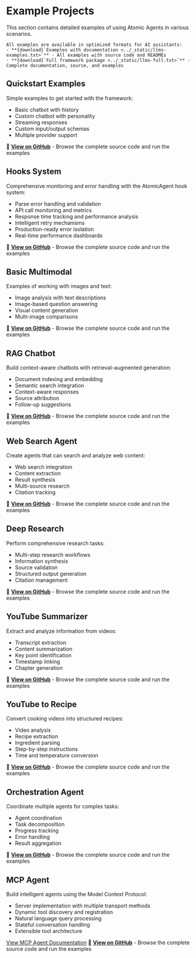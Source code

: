 # Example Projects

This section contains detailed examples of using Atomic Agents in various scenarios.

```{note}
All examples are available in optimized formats for AI assistants:
- **{download}`Examples with documentation <../_static/llms-examples.txt>`** - All examples with source code and READMEs
- **{download}`Full framework package <../_static/llms-full.txt>`** - Complete documentation, source, and examples
```

## Quickstart Examples

Simple examples to get started with the framework:

- Basic chatbot with history
- Custom chatbot with personality
- Streaming responses
- Custom input/output schemas
- Multiple provider support

📂 **[View on GitHub](https://github.com/BrainBlend-AI/atomic-agents/tree/main/atomic-examples/quickstart)** - Browse the complete source code and run the examples

## Hooks System

Comprehensive monitoring and error handling with the AtomicAgent hook system:

- Parse error handling and validation
- API call monitoring and metrics
- Response time tracking and performance analysis
- Intelligent retry mechanisms
- Production-ready error isolation
- Real-time performance dashboards

📂 **[View on GitHub](https://github.com/BrainBlend-AI/atomic-agents/tree/main/atomic-examples/hooks-example)** - Browse the complete source code and run the examples

## Basic Multimodal

Examples of working with images and text:

- Image analysis with text descriptions
- Image-based question answering
- Visual content generation
- Multi-image comparisons

📂 **[View on GitHub](https://github.com/BrainBlend-AI/atomic-agents/tree/main/atomic-examples/basic-multimodal)** - Browse the complete source code and run the examples

## RAG Chatbot

Build context-aware chatbots with retrieval-augmented generation:

- Document indexing and embedding
- Semantic search integration
- Context-aware responses
- Source attribution
- Follow-up suggestions

📂 **[View on GitHub](https://github.com/BrainBlend-AI/atomic-agents/tree/main/atomic-examples/rag-chatbot)** - Browse the complete source code and run the examples

## Web Search Agent

Create agents that can search and analyze web content:

- Web search integration
- Content extraction
- Result synthesis
- Multi-source research
- Citation tracking

📂 **[View on GitHub](https://github.com/BrainBlend-AI/atomic-agents/tree/main/atomic-examples/web-search-agent)** - Browse the complete source code and run the examples

## Deep Research

Perform comprehensive research tasks:

- Multi-step research workflows
- Information synthesis
- Source validation
- Structured output generation
- Citation management

📂 **[View on GitHub](https://github.com/BrainBlend-AI/atomic-agents/tree/main/atomic-examples/deep-research)** - Browse the complete source code and run the examples

## YouTube Summarizer

Extract and analyze information from videos:

- Transcript extraction
- Content summarization
- Key point identification
- Timestamp linking
- Chapter generation

📂 **[View on GitHub](https://github.com/BrainBlend-AI/atomic-agents/tree/main/atomic-examples/youtube-summarizer)** - Browse the complete source code and run the examples

## YouTube to Recipe

Convert cooking videos into structured recipes:

- Video analysis
- Recipe extraction
- Ingredient parsing
- Step-by-step instructions
- Time and temperature conversion

📂 **[View on GitHub](https://github.com/BrainBlend-AI/atomic-agents/tree/main/atomic-examples/youtube-to-recipe)** - Browse the complete source code and run the examples

## Orchestration Agent

Coordinate multiple agents for complex tasks:

- Agent coordination
- Task decomposition
- Progress tracking
- Error handling
- Result aggregation

📂 **[View on GitHub](https://github.com/BrainBlend-AI/atomic-agents/tree/main/atomic-examples/orchestration-agent)** - Browse the complete source code and run the examples

## MCP Agent

Build intelligent agents using the Model Context Protocol:

- Server implementation with multiple transport methods
- Dynamic tool discovery and registration
- Natural language query processing
- Stateful conversation handling
- Extensible tool architecture

[View MCP Agent Documentation](mcp_agent.md)
📂 **[View on GitHub](https://github.com/BrainBlend-AI/atomic-agents/tree/main/atomic-examples/mcp-agent)** - Browse the complete source code and run the examples
